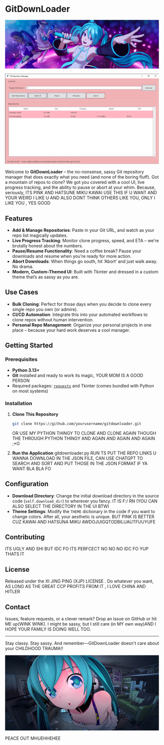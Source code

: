 # GitDownLoader

![alt text](image.png)

![alt text](<Git Repository Manager 20-02-2025 14_27_56.png>)

Welcome to **GitDownLoader** – the no-nonsense, sassy Git repository manager that does exactly what you need (and none of the boring fluff). Got a mountain of repos to clone? We got you covered with a cool UI, live progress tracking, and the ability to pause or abort at your whim. Because, seriously, ITS PINK AND HATSUNE MIKU KAWAI USE THIS IF U WANT AND YOUR WEIRD I LIKE U AND ALSO DONT THINK OTHERS LIKE YOU, ONLY I LIKE YOU , YES GOOD

## Features

- **Add & Manage Repositories**: Paste in your Git URL, and watch as your repo list magically updates.
- **Live Progress Tracking**: Monitor clone progress, speed, and ETA – we're brutally honest about the numbers.
- **Pause/Resume Functionality**: Need a coffee break? Pause your downloads and resume when you're ready for more action.
- **Abort Downloads**: When things go south, hit ‘Abort’ and just walk away. No drama.
- **Modern, Custom-Themed UI**: Built with Tkinter and dressed in a custom theme that’s as sassy as you are.

## Use Cases

- **Bulk Cloning**: Perfect for those days when you decide to clone every single repo you own (or admire).
- **CI/CD Automation**: Integrate this into your automated workflows to clone repos without human intervention.
- **Personal Repo Management**: Organize your personal projects in one place – because your hard work deserves a cool manager.

## Getting Started

### Prerequisites

- **Python 3.13+**  
- **Git** installed and ready to work its magic, YOUR MOM IS A GOOD PERSON
- Required packages: [`requests`](https://pypi.org/project/requests/) and Tkinter (comes bundled with Python on most systems)

### Installation

1. **Clone This Repository**
   ```bash
   git clone https://github.com/yourusername/gitdownloader.git
   ```
   OR USE MY PYTHON THINGY TO CLONE AND CLONE AGAIN THOUGH THE THROUGH PYTHON THINGY AND AGAIN AND AGAIN AND AGAIN ;*O

2. **Run the Application**
gitdownloader.py RUN TS
PUT THE REPO LINKS U WANNA DOWNLOAD IN THE JSON FILE, CAN USE CHATGPT TO SEARCH AND SORT AND PUT THOSE IN THE JSON FORMAT IF YA WANT BLA BLA FO

## Configuration

- **Download Directory**: Change the initial download directory in the source code (`self.download_dir`) to wherever you fancy. IT IS F:/ RN (YOU CAN ALSO SELECT THE DIRECTORY IN THE UI BTW)
- **Theme Settings**: Modify the `THEME` dictionary in the code if you want to change colors. After all, your aesthetic is unique. BUT PINK IS BETTER CUZ KAWAI AND HATSUNA MIKU AWDOJUIGQTODBILUAUTFUUYUFE

## Contributing

ITS UGLY AND SHI BUT IDC FO ITS PERFCECT NO NO NO IDC FO YUP THATS IT

## License

Released under the XI JING PING (XJP) LICENSE . Do whatever you want, AS LONG AS THE GREAT CCP PROFITS FROM IT , I LOVE CHINA AND HITLER 

## Contact

Issues, feature requests, or a clever remark? Drop an issue on GitHub or hit ME up(WINK WINK). I might be sassy, but I still care (in MY own way)AND I HOPE YOUR FAMILY IS DOING WELL TOO.

---

Stay classy. Stay sassy. And remember—GitDownLoader doesn't care about your CHILDHOOD TRAUMA!! 

![alt text](image-1.png)

PEACE OUT MHUEHHEHEE
